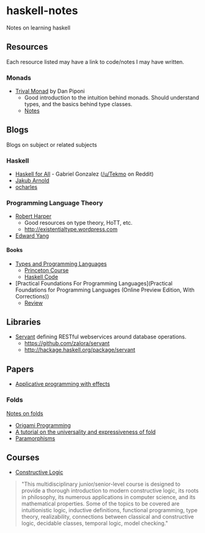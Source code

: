 haskell-notes
=============

Notes on learning haskell

## Resources
Each resource listed may have a link to code/notes I may have written.
### Monads
* [Trival Monad](http://blog.sigfpe.com/2007/04/trivial-monad.html) by Dan Piponi
  - Good introduction to the intuition behind monads. Should understand types, and the basics behind type classes.
  - [Notes](trivial-monad/README.md)

## Blogs
Blogs on subject or related subjects
### Haskell
* [Haskell for All](http://www.haskellforall.com/) - Gabriel Gonzalez ([/u/Tekmo](http://www.reddit.com/user/Tekmo) on Reddit)
* [Jakub Arnold](http://blog.jakubarnold.cz/tags/haskell.html)
* [ocharles](https://ocharles.org.uk/blog/)

### Programming Language Theory
* [Robert Harper](http://www.cs.cmu.edu/~rwh/)
  - Good resources on type theory, HoTT, etc.
  - http://existentialtype.wordpress.com
* [Edward Yang](http://blog.ezyang.com/)

#### Books
* [Types and Programming Languages](http://www.cis.upenn.edu/~bcpierce/tapl/)
  - [Princeton Course](http://www.cs.princeton.edu/~dpw/cos441-11/)
  - [Haskell Code](https://code.google.com/p/tapl-haskell/)
* [Practical Foundations For Programming Languages](Practical Foundations for Programming Languages (Online Preview Edition, With Corrections))
  - [Review](http://blog.ezyang.com/2012/08/practical-foundations-for-programming-languages/)

## Libraries
* [Servant](http://alpmestan.com/posts/2014-07-26-announcing-servant.html) defining RESTful webservices around database operations.
  - https://github.com/zalora/servant
  - http://hackage.haskell.org/package/servant

## Papers
* [Applicative programming with effects](http://www.soi.city.ac.uk/~ross/papers/Applicative.html)

### Folds
[Notes on folds](Fold/)
* [Origami Programming](http://www.cs.ox.ac.uk/jeremy.gibbons/publications/origami.pdf)
* [A tutorial on the universality and
expressiveness of fold](http://www.cs.nott.ac.uk/~gmh/fold.pdf)
* [Paramorphisms](http://www.kestrel.edu/home/people/meertens/publications/papers/Paramorphisms.pdf)

## Courses
* [Constructive Logic](http://www.cs.cmu.edu/~fp/courses/15317-f00/)

> "This multidisciplinary junior/senior-level course is designed to provide a thorough introduction to modern constructive logic, its roots in philosophy, its numerous applications in computer science, and its mathematical properties. Some of the topics to be covered are intuitionistic logic, inductive definitions, functional programming, type theory, realizability, connections between classical and constructive logic, decidable classes, temporal logic, model checking."
